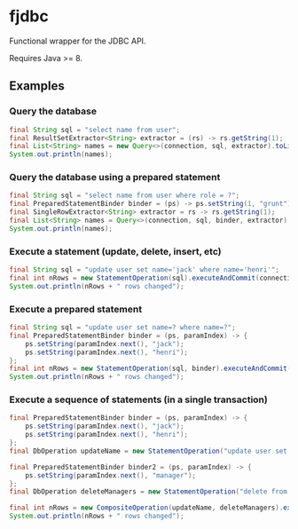 # fjdbc
Functional wrapper for the JDBC API.

Requires Java >= 8.

## Examples
### Query the database
```java
final String sql = "select name from user";
final ResultSetExtractor<String> extractor = (rs) -> rs.getString(1);
final List<String> names = new Query<>(connection, sql, extractor).toList();
System.out.println(names);
```

### Query the database using a prepared statement
```java
final String sql = "select name from user where role = ?";
final PreparedStatementBinder binder = (ps) -> ps.setString(1, "grunt");
final SingleRowExtractor<String> extractor = rs -> rs.getString(1);
final List<String> names = Query<>(connection, sql, binder, extractor).toList();
System.out.println(names);
```

### Execute a statement (update, delete, insert, etc)
```java
final String sql = "update user set name='jack' where name='henri'";
final int nRows = new StatementOperation(sql).executeAndCommit(connection);
System.out.println(nRows + " rows changed");
```

### Execute a prepared statement
```java
final String sql = "update user set name=? where name=?";
final PreparedStatementBinder binder = (ps, paramIndex) -> {
	ps.setString(paramIndex.next(), "jack");
	ps.setString(paramIndex.next(), "henri");
};
final int nRows = new StatementOperation(sql, binder).executeAndCommit(connection);
System.out.println(nRows + " rows changed");
```

### Execute a sequence of statements (in a single transaction)
```java
final PreparedStatementBinder binder = (ps, paramIndex) -> {
	ps.setString(paramIndex.next(), "jack");
	ps.setString(paramIndex.next(), "henri");
};
final DbOperation updateName = new StatementOperation("update user set name=? where name=?", binder);

final PreparedStatementBinder binder2 = (ps, paramIndex) -> {
	ps.setString(paramIndex.next(), "manager");
};
final DbOperation deleteManagers = new StatementOperation("delete from user where role=?", binder2);

final int nRows = new CompositeOperation(updateName, deleteManagers).executeAndCommit(connection);
System.out.println(nRows + " rows changed");
```
